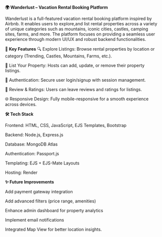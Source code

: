 **🌍 Wanderlust – Vacation Rental Booking Platform**


Wanderlust is a full-featured vacation rental booking platform inspired by Airbnb. 
It enables users to explore,and list rental properties across a variety of unique categories such as mountains, iconic cities, castles, camping sites, farms, and more.
The platform focuses on providing a seamless user experience through modern UI/UX and robust backend functionalities.


**🚀 Key Features**
🔍 Explore Listings: Browse rental properties by location or category (Trending, Castles, Mountains, Farms, etc.).

🏡 List Your Property: Hosts can add, update, or remove their property listings.

🔐 Authentication: Secure user login/signup with session management.

💬 Review & Ratings: Users can leave reviews and ratings for listings.

🌐 Responsive Design: Fully mobile-responsive for a smooth experience across devices.

**🛠️ Tech Stack**

Frontend: HTML, CSS, JavaScript, EJS Templates, Bootstrap

Backend: Node.js, Express.js

Database: MongoDB Atlas

Authentication: Passport.js

Templating: EJS + EJS-Mate Layouts

Hosting: Render

**✨ Future Improvements**

Add payment gateway integration

Add advanced filters (price range, amenities)

Enhance admin dashboard for property analytics

Implement email notifications

Integrated Map View for better location insights.
